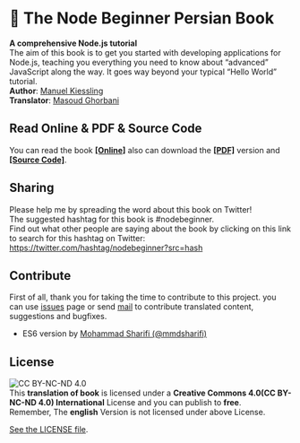 # :orange_book: The Node Beginner Persian Book
**A comprehensive Node.js tutorial**    
The aim of this book is to get you started with developing applications for Node.js, teaching you everything you need to know about “advanced” JavaScript along the way. It goes way beyond your typical “Hello World” tutorial.	
**Author**: [Manuel Kiessling](https://twitter.com/_imasoud)    
**Translator**: [Masoud Ghorbani](http://twitter.com/manuelkiessling)

## Read Online & PDF & Source Code
You can read the book **[[Online]](http://msud.ir/nbpersian)**  also can download the **[[PDF]](http://msud.ir/nbpersian/pdf)** version and **[[Source Code]](https://github.com/imasood/nbpersian/tree/master/code)**.

## Sharing
Please help me by spreading the word about this book on Twitter!    
The suggested hashtag for this book is #nodebeginner.   
Find out what other people are saying about the book by clicking on this link to search for this hashtag on Twitter: https://twitter.com/hashtag/nodebeginner?src=hash

## Contribute
First of all, thank you for taking the time to contribute to this project. you can use [issues](https://github.com/imasood/nbpersian/issues) page or send [mail](mailto:uid.mgh@gmail.com?Subject=Contribute%20The%20Node%20Beginner%20Book) to contribute translated content, suggestions and bugfixes.

- ES6 version by [Mohammad Sharifi (@mmdsharifi)](https://github.com/mmdsharifi/nbpersian-code)

## License
![CC BY-NC-ND 4.0](https://licensebuttons.net/l/by-nc-nd/4.0/88x31.png "CC BY-NC-ND 4.0")   
This **translation of book** is licensed under a **Creative Commons 4.0(CC BY-NC-ND 4.0) International** License and you can publish to **free**.   
Remember, The **english** Version is not licensed under above License.

[See the LICENSE file](https://github.com/imasood/nbpersian/blob/master/LICENSE.md).
